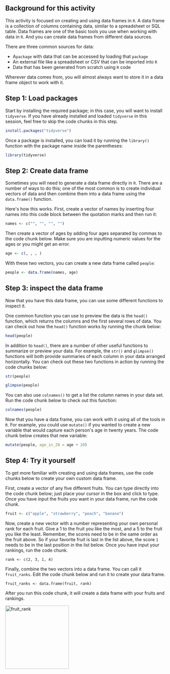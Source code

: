 ## Background for this activity
This activity is focused on creating and using data frames in `R`. A data frame is a collection of columns containing data, similar to a spreadsheet or SQL table. Data frames are one of the basic tools you use when working with data in `R`. And you can create data frames from different data sources.  

There are three common sources for data:

- A`package` with data that can be accessed by loading that `package`
- An external file like a spreadsheet or CSV that can be imported into `R`
- Data that has been generated from scratch using `R` code

Wherever data comes from, you will almost always want to store it in a data frame object to work with it.

## Step 1: Load packages

Start by installing the required package; in this case, you will want to install `tidyverse`. If you have already installed and loaded `tidyverse` in this session, feel free to skip the code chunks in this step.

```r
install.packages("tidyverse")
```

Once a package is installed, you can load it by running the `library()` function with the package name inside the parentheses:

```r
library(tidyverse)
```

## Step 2: Create data frame

Sometimes you will need to generate a data frame directly in `R`. There are a number of ways to do this; one of the most common is to create individual vectors of data and then combine them into a data frame using the `data.frame()` function.

Here's how this works. First, create a vector of names by inserting four names into this code block between the quotation marks and then run it:

```r
names <- c("", "", "", "")
```

Then create a vector of ages by adding four ages separated by commas to the code chunk below. Make sure you are inputting numeric values for the ages or you might get an error. 

```r
age <- c(, , , )
```

With these two vectors, you can create a new data frame called `people`:

```r
people <- data.frame(names, age)
```

## Step 3: inspect the data frame

Now that you have this data frame, you can use some different functions to inspect it.

One common function you can use to preview the data is the `head()` function, which returns the columns and the first several rows of data. You can check out how the `head()` function works by running the chunk below:

```r
head(people)
```

In addition to `head()`, there are a number of other useful functions to summarize or preview your data. For example, the `str()` and `glimpse()` functions will both provide summaries of each column in your data arranged horizontally. You can check out these two functions in action by running the code chunks below:

```r
str(people)
```

```r
glimpse(people)
```

You can also use `colnames()` to get a list the column names in your data set. Run the code chunk below to check out this function:

```r
colnames(people)
```

Now that you have a data frame, you can work with it using all of the tools in `R`. For example, you could use `mutate()` if you wanted to create a new variable that would capture each person's age in twenty years. The code chunk below creates that new variable:

```r
mutate(people, age_in_20 = age + 20)
```


## Step 4: Try it yourself

To get more familiar with creating and using data frames, use the code chunks below to create your own custom data frame. 

First, create a vector of any five different fruits. You can type directly into the code chunk below; just place your cursor in the box and click to type. Once you have input the fruits you want in your data frame, run the code chunk.

```r
fruit <- c("apple", "strawberry", "peach", "banana")
```

Now, create a new vector with a number representing your own personal rank for each fruit. Give a 1 to the fruit you like the most, and a 5 to the fruit you like the least. Remember, the scores need to be in the same order as the fruit above. So if your favorite fruit is last in the list above, the score `1` needs to be in the last position in the list below. Once you have input your rankings, run the code chunk.

```{r}
rank <- c(2, 3, 1, 4)
```

Finally, combine the two vectors into a data frame. You can call it `fruit_ranks`. Edit the code chunk below and run it to create your data frame.

```{r}
fruit_ranks <- data.frame(fruit, rank)
```

After you run this code chunk, it will create a data frame with your fruits and rankings.

<img width="200" alt="fruit_rank" src="https://user-images.githubusercontent.com/109593672/232287150-b561e5ae-7ea3-4ea6-b694-6c3861a05dbd.PNG">
